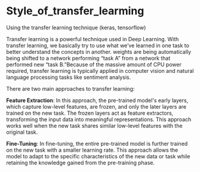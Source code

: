 # Style_of_transfer_learming
Using the transfer learning technique (keras, tensorflow)

Transfer learning is a powerful technique used in Deep Learning. 
With transfer learning, we basically try to use what we’ve learned in one task to better understand the concepts in another. weights are being automatically being shifted to a network performing “task A” from a network that performed new “task B.”Because of the massive amount of CPU power required, transfer learning is typically applied in computer vision and natural language processing tasks like sentiment analysis.

There are two main approaches to transfer learning:

**Feature Extraction**: In this approach, the pre-trained model's early layers, which capture low-level features, are frozen, and only the later layers are trained on the new task. The frozen layers act as feature extractors, transforming the input data into meaningful representations. This approach works well when the new task shares similar low-level features with the original task.

**Fine-Tuning**: In fine-tuning, the entire pre-trained model is further trained on the new task with a smaller learning rate. This approach allows the model to adapt to the specific characteristics of the new data or task while retaining the knowledge gained from the pre-training phase.
